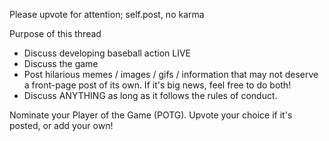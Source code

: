 Please upvote for attention; self.post, no karma

Purpose of this thread

- Discuss developing baseball action LIVE
- Discuss the game
- Post hilarious memes / images / gifs / information that may not deserve a
  front-page post of its own. If it's big news, feel free to do both!
- Discuss ANYTHING as long as it follows the rules of conduct.

Nominate your Player of the Game (POTG). Upvote your choice if it's posted, or
add your own!
